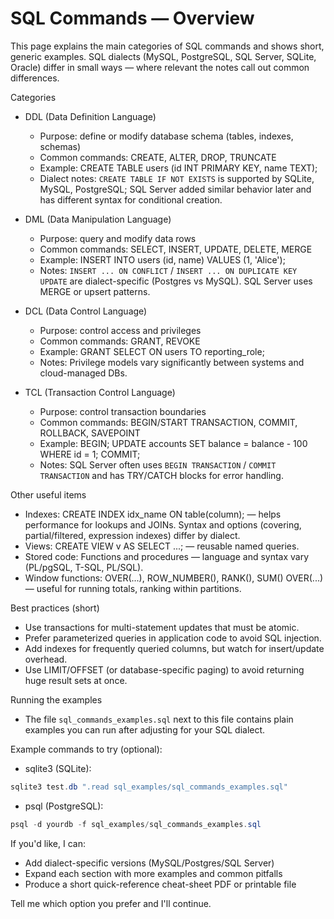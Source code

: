 # SQL Commands — Overview

This page explains the main categories of SQL commands and shows short, generic examples. SQL dialects (MySQL, PostgreSQL, SQL Server, SQLite, Oracle) differ in small ways — where relevant the notes call out common differences.

Categories

- DDL (Data Definition Language)
  - Purpose: define or modify database schema (tables, indexes, schemas)
  - Common commands: CREATE, ALTER, DROP, TRUNCATE
  - Example: CREATE TABLE users (id INT PRIMARY KEY, name TEXT);
  - Dialect notes: `CREATE TABLE IF NOT EXISTS` is supported by SQLite, MySQL, PostgreSQL; SQL Server added similar behavior later and has different syntax for conditional creation.

- DML (Data Manipulation Language)
  - Purpose: query and modify data rows
  - Common commands: SELECT, INSERT, UPDATE, DELETE, MERGE
  - Example: INSERT INTO users (id, name) VALUES (1, 'Alice');
  - Notes: `INSERT ... ON CONFLICT` / `INSERT ... ON DUPLICATE KEY UPDATE` are dialect-specific (Postgres vs MySQL). SQL Server uses MERGE or upsert patterns.

- DCL (Data Control Language)
  - Purpose: control access and privileges
  - Common commands: GRANT, REVOKE
  - Example: GRANT SELECT ON users TO reporting_role;
  - Notes: Privilege models vary significantly between systems and cloud-managed DBs.

- TCL (Transaction Control Language)
  - Purpose: control transaction boundaries
  - Common commands: BEGIN/START TRANSACTION, COMMIT, ROLLBACK, SAVEPOINT
  - Example: BEGIN; UPDATE accounts SET balance = balance - 100 WHERE id = 1; COMMIT;
  - Notes: SQL Server often uses `BEGIN TRANSACTION` / `COMMIT TRANSACTION` and has TRY/CATCH blocks for error handling.

Other useful items

- Indexes: CREATE INDEX idx_name ON table(column); — helps performance for lookups and JOINs. Syntax and options (covering, partial/filtered, expression indexes) differ by dialect.
- Views: CREATE VIEW v AS SELECT ...; — reusable named queries.
- Stored code: Functions and procedures — language and syntax vary (PL/pgSQL, T-SQL, PL/SQL).
- Window functions: OVER(...), ROW_NUMBER(), RANK(), SUM() OVER(...) — useful for running totals, ranking within partitions.

Best practices (short)

- Use transactions for multi-statement updates that must be atomic.
- Prefer parameterized queries in application code to avoid SQL injection.
- Add indexes for frequently queried columns, but watch for insert/update overhead.
- Use LIMIT/OFFSET (or database-specific paging) to avoid returning huge result sets at once.

Running the examples

- The file `sql_commands_examples.sql` next to this file contains plain examples you can run after adjusting for your SQL dialect.

Example commands to try (optional):

- sqlite3 (SQLite):

```powershell
sqlite3 test.db ".read sql_examples/sql_commands_examples.sql"
```

- psql (PostgreSQL):

```powershell
psql -d yourdb -f sql_examples/sql_commands_examples.sql
```

If you'd like, I can:
- Add dialect-specific versions (MySQL/Postgres/SQL Server)
- Expand each section with more examples and common pitfalls
- Produce a short quick-reference cheat-sheet PDF or printable file

Tell me which option you prefer and I'll continue.